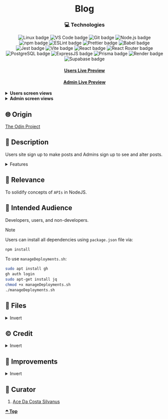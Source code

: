 <div align='center'>

# Blog

</div>
<div align='center'>
    <h3>💻 Technologies</h3>
    <img src="https://img.shields.io/badge/Linux-FCC624?style=for-the-badge&logo=linux&logoColor=black" alt="Linux badge">
    <img src="https://img.shields.io/badge/VS_Code-007ACC?style=for-the-badge&logo=visual-studio-code&logoColor=white" alt="VS Code badge">
    <img src="https://img.shields.io/badge/Git-F05032?style=for-the-badge&logo=git&logoColor=white" alt="Git badge">
    <img src="https://img.shields.io/badge/Node.js-43853D?style=for-the-badge&logo=node.js&logoColor=white" alt="Node.js badge">
    <img src="https://img.shields.io/badge/npm-CB3837?style=for-the-badge&logo=npm&logoColor=white" alt="npm badge">
    <img src="https://img.shields.io/badge/ESLint-4B32C3?style=for-the-badge&logo=eslint&logoColor=white" alt="ESLint badge">
    <img src="https://img.shields.io/badge/Prettier-F7B93E?style=for-the-badge&logo=prettier&logoColor=black" alt="Prettier badge">
    <img src="https://img.shields.io/badge/Babel-F7B93E?style=for-the-badge&logo=babel&logoColor=black" alt="Babel badge">
    <img src="https://img.shields.io/badge/Jest-C21325?style=for-the-badge&logo=jest&logoColor=white" alt="Jest badge">
    <img src="https://img.shields.io/badge/Vite-646CFF?style=for-the-badge&logo=vite&logoColor=white" alt="Vite badge">
    <img src="https://img.shields.io/badge/React-61DAFB?style=for-the-badge&logo=react&logoColor=white" alt="React badge">
    <img src="https://img.shields.io/badge/React_Router-CA4245?style=for-the-badge&logo=react-router&logoColor=white" alt="React Router badge">
    <img src="https://img.shields.io/badge/PostgreSQL-336791?style=for-the-badge&logo=postgresql&logoColor=white" alt="PostgreSQL badge">
    <img src="https://img.shields.io/badge/Express.js-000000?style=for-the-badge&logo=express&logoColor=white" alt="ExpressJS badge">
    <img src="https://img.shields.io/badge/Prisma-2D3748?style=for-the-badge&logo=prisma&logoColor=white" alt="Prisma badge">
    <img src="https://img.shields.io/badge/Render-46E3B7?style=for-the-badge&logo=render&logoColor=white" alt="Render badge">
    <img src="https://img.shields.io/badge/Supabase-3FCF8E?style=for-the-badge&logo=supabase&logoColor=white" alt="Supabase badge">
    <h4><a href="https://blog-users-dhof.onrender.com/"> Users Live Preview</a></h4>
    <h4><a href="https://blog-admin-6fh6.onrender.com/"> Admin Live Preview</a></h4>
</div>

<!-- **Demo:** -->

<!-- ![Live Demo](./readme-assets/) -->

<details>

**<summary>Users screen views</summary>**

**Desktop View:**

<img src="./readme-assets/users/desktop.jpg" alt="desktop view">
<br>

**Tablet View:**

<img src="./readme-assets/users/tablet.jpg" alt="desktop view">
<br>

**Mobile View:**

<img src="./readme-assets/users/mobile.jpg" alt="desktop view">

</details>

<details>

**<summary> Admin screen views</summary>**

**Desktop View:**

<img src="./readme-assets/admin/desktop.jpg" alt="desktop view">
<br>

**Tablet View:**

<img src="./readme-assets/admin/tablet.jpg" alt="desktop view">
<br>

**Mobile View:**

<img src="./readme-assets/admin/mobile.jpg" alt="desktop view">

</details>

## 🌐 Origin

[The Odin Project](https://www.theodinproject.com/)

## 📝 Description

Users site sign up to make posts and Admins sign up to see and alter posts.

<details>
<summary>Features</summary>

- ###

</details>

## 🎯 Relevance

To solidify concepts of `APIs` in NodeJS.

## 👥 Intended Audience

Developers, users, and non-developers.

> [!NOTE]
> Users can install all dependencies using `package.json` file via:
>
> ```bash
> npm install
> ```
>
> To use `manageDeployments.sh`:
>
> ```bash
> sudo apt install gh
> gh auth login
> sudo apt-get install jq
> chmod +x manageDeployments.sh
> ./manageDeployments.sh
> ```

## 📂 Files

<details>
<summary>Invert</summary>

| File              | Description                                               |
| ----------------- | --------------------------------------------------------- |
| `admin-frontend`  | Admin project.                                            |
| `users-frontend`  | Users project.                                            |
| `backend`         | Server-side project.                                      |
| `readme-assets/*` | Live demo and different screen views used in `README.md`. |

</details>

## ©️ Credit

<details>
<summary>Invert</summary>

| File | Description |
| ---- | ----------- |

</details>

## 🔄 Improvements

<details>
<summary>Invert</summary>

- [ ] Improve UI
- [ ] Add timeout for login session

</details>

## 👤 Curator

1. [Ace Da Costa Silvanus](https://github.com/asdacosta)

**[🞁 Top](#blog)**
